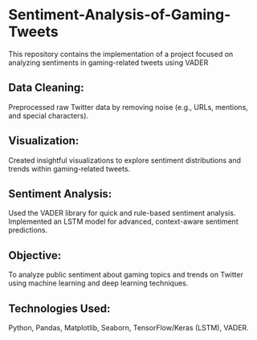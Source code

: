 # Sentiment-Analysis-of-Gaming-Tweets

This repository contains the implementation of a project focused on analyzing sentiments in gaming-related tweets using VADER

## Data Cleaning:

Preprocessed raw Twitter data by removing noise (e.g., URLs, mentions, and special characters).

## Visualization:

Created insightful visualizations to explore sentiment distributions and trends within gaming-related tweets.

## Sentiment Analysis:

Used the VADER library for quick and rule-based sentiment analysis.
Implemented an LSTM model for advanced, context-aware sentiment predictions.

## Objective:

To analyze public sentiment about gaming topics and trends on Twitter using machine learning and deep learning techniques.

## Technologies Used:

Python, Pandas, Matplotlib, Seaborn, TensorFlow/Keras (LSTM), VADER.








